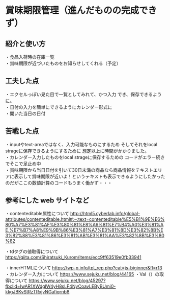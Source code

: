 # 賞味期限管理（進んだものの完成できず）



## 紹介と使い方

  ・食品入荷時の在庫一覧  
  ・賞味期限が近づいたものをお知らせしてくれる（予定）

  

## 工夫した点

 ・エクセルっぽい見た目で一覧としてみれて、かつ入力
  でき、保存できるように。    
 ・日付の入力を簡単にできるようにカレンダー形式に    
 ・開いた当日の日付

## 苦戦した点

  ・inputやtext-areaではなく、入力可能なものにするため
  そしてそれをlocal strageに保存できるようにするために
  想定以上に時間がかかりました。  
  ・カレンダー入力したものをlocal strageに保存するための
  コードがエラー続きでそこで足止め中  
  ・賞味期限から当日日付を引いて30日未満の商品なら商品情報をテキストエリアに表示して賞味期限が近いよ！というテキストも表示できるようにしたかったのだがここの数値計算のコードもうまく働かず・・・

## 参考にした web サイトなど
・contenteditable属性について
http://html5.cyberlab.info/global-attributes/contenteditable.html#:~:text=contenteditable%E5%B1%9E%E6%80%A7%E3%81%AF%E3%80%81%E8%A6%81%E7%B4%A0%E3%81%AE,%E7%B7%A8%E9%9B%86%E3%81%A7%E3%81%8D%E3%82%8B%E3%82%88%E3%81%86%E3%81%AB%E3%81%AA%E3%82%8B%E3%80%82

・tdタグの値取得について
https://qiita.com/Shiratsuki_Kurom/items/ecc9ff63519e0fb33941

・innerHTMLについて
https://wp-p.info/tpl_rep.php?cat=js-biginner&fl=r13
・カレンダー入力について
https://www.sejuku.net/blog/44165
・Val（）の取得について
https://www.sejuku.net/blog/45297?fbclid=IwAR1XWdglW4yH8sLF4NyCoavLEByBUmi0-kkgJBKvStRzTRxjvNGafiqrnb8